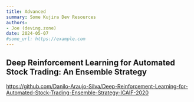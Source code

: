 ```yaml
--- 
title: Advanced 
summary: Some Kujira Dev Resources
authors:
- Joe (deving.zone)
date: 2024-05-07
#some_url: https://example.com
---
```


## Deep Reinforcement Learning for Automated Stock Trading: An Ensemble Strategy

<https://github.com/Danilo-Araujo-Silva/Deep-Reinforcement-Learning-for-Automated-Stock-Trading-Ensemble-Strategy-ICAIF-2020>